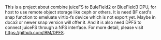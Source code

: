 This is a project about combine juiceFS to BuleField2 or BlueField3 DPU, for host to use remote object storage like ceph or others.
It is need BF card's snap function to emeluate virtio-fs device which is not export yet. Maybe in doca3 or newer snap version will offer
it. And it is also need DPFS to connect juiceFS through a NFS interface. For more detail, please visit https://github.com/IBM/DPFS.
